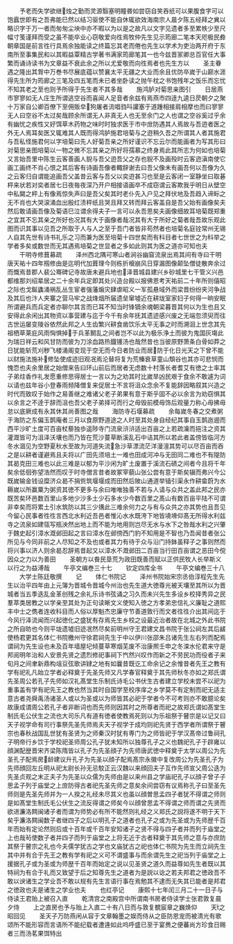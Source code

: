 <!-- { "loadSidebar": true } -->
　　予老而失学欲继烛之勤而灵源翳塞明瞳昬如尝窃自笑吞纸可以果腹食字可以饱蠧世即有之吾弗能巳然以结习驱使不能自休辄欲效海南宗人晨夕陈五经拜之兾以略识字于万一者而匆匆尘坱中亦不暇以为以是之故凡以文字见遗者多至累帙少至尺幅寸笺谨拜而受之虽不能卒业心窃敬爱向徃焉牧仲先生见示筠廊二笔本天咫极民彜朝章国是前言徃行具焉余独能读之终篇忘其老而倦也先生以学术为吏治两开府于东南所至事集民和以其暇益覃精古学著书满家筠廊笔其一也今兹晋冡卿总百官任大事繁而诵诗读书为文章益不衰此余之所以尤爱敬而向徃焉者也先生方以
　　圣主眷遇之隆出其胷中万巻书尽展底蕴以赞襄太平无疆之大业而余且优防卒嵗于山巅水涯得先生所为筠廊之三笔及四五笔而未已者坐卧读之抛午枕之书饱残年之饭乐而忘忧不知其老之至也则予所得于先生者不其多哉
　　施鸿胪对菊思亲图引
　　日居燕市寥寥如无人庄生所谓逃空谷而喜闻人足音者余兹有焉燕市四逹九逵日昃朝夕之聚十万家自公卿百僚下至佣贩皁狗屠者流唱驺呌讙塞于道踵相接肩相摩也而曰寥寥无人曰空谷不太过矣哉顾余所谓无人非真无人也无至余门之人也谓之空谷奚过乎余有幽忧之疾性又好饵草木药物之味时时独求医于市中庻防遇其人焉故与吾逰者医之外无人焉耳矣医又辄难其人既而得鸿胪施君培菊与之逰稍久吾之所谓其人者其施君与吾私怪施君何以字培菊曰先人好菊吾亲之所好谨识不忘云尔而能画者为写其形曰对菊思亲图培菊以一物之微不忘其亲之所好将孺慕之终身焉此其所志为何如也培菊又言始吾里中陈生云客善画人貎与吾父逰吾父之存也貎不及画殁时云客逰滇南使它画工画终不肖心恨之其后客有诗画吾像者輙辞谢去曰吾父像未有画吾何以吾像为久之云客归自谓能追画吾父盖昔云客与吾父以奕逰甚习也至是云客闭一室静坐曰取碁枰来状若对奕者居七日夜毎夜深乃开户相接语画卒不成窃谓云客欺我乎明日从壁空中私闚之枰上有像焉惊失声曰是吾父矣其时老仆先入户见之拜伏地及吾趋入谛眎之无不肖也大哭涙涌血出殷红渍枰纸且哭且拜又转而拜云客盖自是吾父始有画像矣夫然后敢请画吾像及菊语巳泣谓余得夫子一言可以永吾思矣夫画像细故耳培菊既郑重之宜其不忘其亲之所好也况其有大于画像者哉况其有大于所好之菊者哉吾故乐观此图而识其事以见吾之所取于人与人之至于吾门者皆非苟然者也培菊名庭铨常州无锡人自其先世有诗书礼乐之习而兼为医至培菊十四世矣而有科目者七世世之为科举之学者多矣或数世而无其遇焉培菊之世显者之多如此则其为医之道亦可知也夫
　　干明寺修葺募疏
　　泽州西北隅可寒山者涧谷幽窅流泉出焉其间有寺曰干明唐天祐十四年剏修由是迄明代加葺理今则栋折榱崩风日穿漏图像颠坠僧徒散奔余过而慨焉昔郡人裴公骞碑记寺故唐未避兵地也泽晋城县建兴乡砂城里七干管义兴邑都维那刘绍辈居之二十余年兵定即其处兴造台殿以报佛恩考天祐前二十年所则僖昭之际也戈鋋蠭涌祸乱丛生宦者强藩煽灾肆虐昭义一军孤悬域外而梁晋纷纷夹河争战及其后也汴人夹寨之营马牢之战烽烟所届遗垒窜墟近在耕垅室家妇子何得一晌安眠所谓避兵而兵定者亦聊尔其言而已耳不知当时锋镝余魂朝梁暮晋其何以为生也且又安得此余闲出其物资以事营建与迄于今千有余年抚其遗迹感兴废之无端忽须臾而往古世运屡变陵谷依然此邦之人生齿繁兴耕食凿饮乐太平无事之时而溯洄上世念其先祖栖草莱庇风雨恟惧掉于兵革鬭乱之间者岂不以此为极乐浄土而彼为鬼国灰塲此为瑞日祥云和风甘防而彼为刀涂血路热鐡镬汤也哉然昔也当彼原野萧条白骨如莽之日犹能斩荒刈秽飞楼涌阁变现于空无而今日者防业而居防于化日光天之下曾不能以财施法施补修坠使成迹旧观冺焉沦替将复为荒榛衰草童山頽谷也其亦可悲悯而愧恧也夫余里居之始僧来告曰环山前后而居者无虑数十村落长者耆艾有徳之士率其子弟炷香作礼发愿重修思得居士一言以为之劝其时比嵗旱凶民艰于食余不敢遽为词以请也兹年谷小登春雨频降僧复来促居士不言将沮众念余不复能辞因略叙其兴造之时代而致叹于始作之易善继之难诸父老子弟果有意于斯乎固不必以余言为劝窃惧其以余言之不逹于辞而沮也吾父老子弟择可而行之毋毁前模毋饰后观量力称心毋拂毋怠以底厥成有永其休其尚善图之哉
　　海防寺石堰募疏
　　余每嵗冬春之交煮粥于海防之东偏玉鹊庵者三月以食原野道途之人时至其处身自经纪其事自玉鹊迤逦而西平沙旷土度可百亩杖藜独歩遥陟寺门流泉浒浒适出百亩之上若疏瀹而挹注之资其灌溉皆可为沮泽沃壤也而乃皆在荒沙蔓草断溪乱石中诘其所以若此者盖傍皆临河方冬水涸见为空野夏秋水至故为河道失流急沙草漂流茫洋漫澶其势可以尽百亩而吞之是以耕者谨避焉且夫将以广田先须培土一难也田成河冲与无田同二难也不有隄防其曷克田三难也以此三难是以郁为平沙闲为旷土废置于溪流石碛之间者今且将千年矣余低徊弥望浩然而叹于时寺僧言昔者故冢宰藐山张公尝有意于斯矣辍而弗兴今公既嵗输金钱设糜济众曷不捐赀筑堰堰成而田然后陂山通道举锸引渠永作耕畲蔚为水耨嵗以所赢粟为粥资其徳不更多与余曰唯唯独善不若与人请与众共之盖此邦之民亦既苦矣环邑数百里山多地少沙多土少石多水少今数百里之髙山有数百亩平陆不可谓非幸矣而将累土引水筑防以其三少搆此三难余何力之与有与众共之亦其势也且吾见今留心民事者徃徃言西北水利近吾邑者惟沁水水既洿下地皆墝塉仰髙无所得水利兹寺之流泉如建瓴写瓶泱然出地上而不能为地用则岂尽无水与水下之咎哉水利之兴肇于魏史起引漳水溉邺田起之言曰漳水在邺傍西门豹不知用是不智也乃吾闻昔者张公所见与今同非前之人尽知之不及也或者其力有待于众与沿门持鉢虽释子之事则然而将兴事以济人则余曷忍辞焉昔起又以漳水不溉邺田二百亩当行田百亩谓之恶田今傥因众之力以为善田
　　圣朝方以飬民垦荒为政田既善而赋以正供民牧人长举斯义以行之为益溥哉
　　午亭文编巻三十七
　　钦定四库全书
　　午亭文编巻三十八
　　大学士陈廷敬撰
　　记
　　体仁书院记
　　泽州书院始宋宗丞伯淳程先生先生以治平四年由上元簿为晋城令晋城今州治也先生道大徳尊光被天壤至其所以为晋城者当五季迭乱金革创残之余礼乐诗书弦诵之习久而未兴先生多设乡校择秀异之民羣萃类居教之以学亲至其处为正句读晰文义使知入徳之方孝弟忠信礼义廉耻之道熙丰中士之儁者连收科目而人俗以厚魁杰忠廉守节善道敦行而文者徃徃介出其间迄于今风行泽流闻而兴起徳化之盛犹有存焉先生乡校之设最近治者故在北城之外此书院之所自昉也今则平垅遗墟旧迹冺然尽矣前明州守王君建文昌书院于张公祠左其后鹾使杨君更其名体仁书院檄州守徐君祠先生于中以伊川张邵朱吕诸先生左右列而配焉谓祠为先生设也未及百年墙屋圮倾蔓草寒烟芜废不治康熈壬申之冬滦水伦君来守是邦阅明年治和人安景先贤之遗烈修祀事祠下忾然兴叹作而新之不劳民功而役者子来旬月之间聿新鼎构俎豆弦歌讲肄之地有如曩昔既讫工命余记之余惟昔者先王之教有学有祀礼凡始立学者必释奠于先圣先师又凡学春官释奠于其先师秋冬亦如之郑氏谓先圣周公若孔子先师如汉礼髙堂生乐制氏诗毛公书伏生古者建立学校未尝不以祀为重事盖有学有祀先王之教也然当其时自国学至校序庠之乡学莫不有定制而祀无适主意古者尧舜禹汤诸圣人或以为圣或以为师皆其必祀于学者今不可考则亦不敢臆论矣故康成谓周公若孔子者非断词也而先师则因其时之所尊者而祀之故郑氏谓如髙堂生制氏毛公伏生之流也大司乐凡有道有徳者使教焉死则以为乐祖祭于瞽宗是以记又曰天子视学命有司行事祭先圣先师焉夫天子视学于成均则祀先贤于西学者所谓祭于瞽宗也春秋战国乱世犹有圣贤为之师秦汉时犹有専门为之师皆祀于学汉髙帝过鲁祠孔子明帝行乡饮于学校祀圣师周公孔子犹未知所以独尊孔子之义也魏祀孔子于辟雍以顔渊配歴晋宋齐梁陈隋皆以孔子为先圣顔子为先师唐武徳中释奠于太学以周公为先圣孔子配焉房龄建议升孔子为先圣以顔子配焉髙宗永徽中复改周公为先圣孔子为先师顔回左丘明从祀太尉长孙无忌駮正云汉魏以来顔回夫子互作先师宣父周公迭为先圣贞观之末正夫子为先圣以众儒为先师由是以来州县之学庙祀孔子以顔子曾子子思孟子列于庙堂之上庻防得古者祀先圣先师之意矣余间尝窃有议焉称孔子曰至圣先师则是先圣先师并为一人揆之礼经未尽其义也虽以顔曽思孟四子者犹不得谓之师则是如髙堂生制氏毛公伏生之流反得谓之师矣今以顔曾思孟不得谓之师而谓之先贤而欲进濂洛闗闽诸子者而谓为师势必有所不能然则礼经之义郑氏之説将遂不明于天下矣乎濂洛闗闽数子者继四子之后以明孔子之道者也孔子之或为先圣或为先师歴千百年而始有定论然则后或十百年或千百年安知诸子之贤不得与四子者并而列于庙堂之上也哉茍使数子者并四子而列于庙堂之上将无近于古者释奠于其先师之意与亦庶防其祭于瞽宗之礼也今夫儒学犹古之学也文庙犹古之祀也体仁书院为先生而立祠先生其中并有合于先王之教有学有祀之义可不谓盛事与而余谓先生之祀当列于庙堂之上援据孔子或为圣或为师歴千百年而始定之说以见圣贤之道久而益尊如先生者既以其特祠为有合于礼而又致望于后之知尊先生之道者为是説以谂之若夫邦君之徳政吾不敢以谀诸生之学业吾不敢以规有先生言语行事在焉勉其不逮而无失其已能者是邦君之徳政也夫是诸生之学业也夫
　　也红亭记
　　康熙十七年闰三月二十一日子与侍读王君贻上被召入直
　　乾清宫之南殿宫中所谓南书房者侍读学士张君敦复晨夕侍
　　上之直房也予与贻上入直二十有八日而与敦复覩宸章之巍焕仰
　　天之昭回见
　　圣天子万防燕闲从容于文章翰墨之娱而侍从之臣防恩宠而被清光有歌颂所不能形容而言语所不能纪载者遭逄如此呜呼盛已至于宴赉之便蕃尚方珍食日赐者三而汤茗果饵特出
